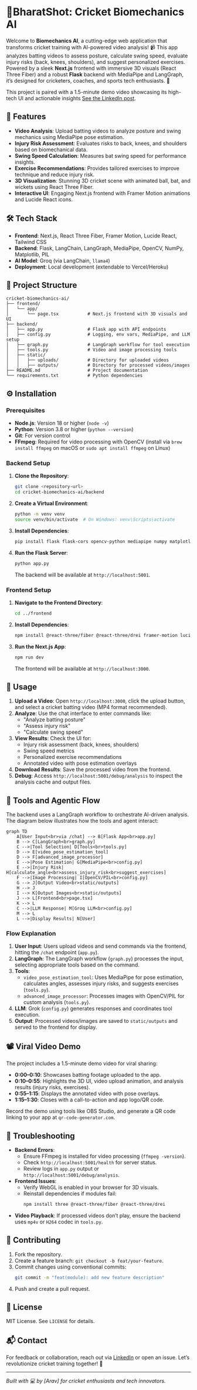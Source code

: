 
# 🏏BharatShot: Cricket Biomechanics AI

Welcome to **Biomechanics AI**, a cutting-edge web application that transforms cricket training with AI-powered video analysis! 📹 This app analyzes batting videos to assess posture, calculate swing speed, evaluate injury risks (back, knees, shoulders), and suggest personalized exercises. Powered by a sleek **Next.js** frontend with immersive 3D visuals (React Three Fiber) and a robust **Flask** backend with MediaPipe and LangGraph, it’s designed for cricketers, coaches, and sports tech enthusiasts. 🚀

This project is paired with a 1.5-minute demo video showcasing its high-tech UI and actionable insights [See the LinkedIn post](https://www.linkedin.com/posts/arav-saxena-a081a428a_ai-healthcareai-sportstech-activity-7355099042340581377-eBco?utm_source=social_share_send&utm_medium=member_desktop_web&rcm=ACoAAEYmtqgBuJnxMujvnlsSXRA6pD9JomTH6Ag).

## 🎯 Features
- **Video Analysis**: Upload batting videos to analyze posture and swing mechanics using MediaPipe pose estimation.
- **Injury Risk Assessment**: Evaluates risks to back, knees, and shoulders based on biomechanical data.
- **Swing Speed Calculation**: Measures bat swing speed for performance insights.
- **Exercise Recommendations**: Provides tailored exercises to improve technique and reduce injury risk.
- **3D Visualization**: Stunning 3D cricket scene with animated ball, bat, and wickets using React Three Fiber.
- **Interactive UI**: Engaging Next.js frontend with Framer Motion animations and Lucide React icons.

## 🛠️ Tech Stack
- **Frontend**: Next.js, React Three Fiber, Framer Motion, Lucide React, Tailwind CSS
- **Backend**: Flask, LangChain, LangGraph, MediaPipe, OpenCV, NumPy, Matplotlib, PIL
- **AI Model**: Groq (via LangChain, `llama4`)
- **Deployment**: Local development (extendable to Vercel/Heroku)

## 📂 Project Structure
```
cricket-biomechanics-ai/
├── frontend/
│   └── app/
│       └── page.tsx           # Next.js frontend with 3D visuals and UI
├── backend/
│   ├── app.py                 # Flask app with API endpoints
│   ├── config.py              # Logging, env vars, MediaPipe, and LLM setup
│   ├── graph.py               # LangGraph workflow for tool execution
│   ├── tools.py               # Video and image processing tools
│   ├── static/
│   │   ├── uploads/           # Directory for uploaded videos
│   │   ├── outputs/           # Directory for processed videos/images
├── README.md                  # Project documentation
└── requirements.txt           # Python dependencies
```

## ⚙️ Installation

### Prerequisites
- **Node.js**: Version 18 or higher (`node -v`)
- **Python**: Version 3.8 or higher (`python --version`)
- **Git**: For version control
- **FFmpeg**: Required for video processing with OpenCV (install via `brew install ffmpeg` on macOS or `sudo apt install ffmpeg` on Linux)

### Backend Setup
1. **Clone the Repository**:
   ```bash
   git clone <repository-url>
   cd cricket-biomechanics-ai/backend
   ```
2. **Create a Virtual Environment**:
   ```bash
   python -m venv venv
   source venv/bin/activate  # On Windows: venv\Scripts\activate
   ```
3. **Install Dependencies**:
   ```bash
   pip install flask flask-cors opencv-python mediapipe numpy matplotlib pillow langchain langgraph typing-extensions requests
   ```
4. **Run the Flask Server**:
   ```bash
   python app.py
   ```
   The backend will be available at `http://localhost:5001`.

### Frontend Setup
1. **Navigate to the Frontend Directory**:
   ```bash
   cd ../frontend
   ```
2. **Install Dependencies**:
   ```bash
   npm install @react-three/fiber @react-three/drei framer-motion lucide-react three
   ```
3. **Run the Next.js App**:
   ```bash
   npm run dev
   ```
   The frontend will be available at `http://localhost:3000`.

## 🚀 Usage
1. **Upload a Video**: Open `http://localhost:3000`, click the upload button, and select a cricket batting video (MP4 format recommended).
2. **Analyze**: Use the chat interface to enter commands like:
   - "Analyze batting posture"
   - "Assess injury risk"
   - "Calculate swing speed"
3. **View Results**: Check the UI for:
   - Injury risk assessment (back, knees, shoulders)
   - Swing speed metrics
   - Personalized exercise recommendations
   - Annotated video with pose estimation overlays
4. **Download Results**: Save the processed video from the frontend.
5. **Debug**: Access `http://localhost:5001/debug/analysis` to inspect the analysis cache and output files.

## 🧠 Tools and Agentic Flow
The backend uses a LangGraph workflow to orchestrate AI-driven analysis. The diagram below illustrates how the tools and agent interact:

```mermaid
graph TD
    A[User Input<br>via /chat] --> B[Flask App<br>app.py]
    B --> C[LangGraph<br>graph.py]
    C -->|Tool Selection| D[Tools<br>tools.py]
    D --> E[video_pose_estimation_tool]
    D --> F[advanced_image_processor]
    E -->|Pose Estimation| G[MediaPipe<br>config.py]
    E -->|Injury Risk| H[calculate_angle<br>assess_injury_risk<br>suggest_exercises]
    F -->|Image Processing| I[OpenCV/PIL<br>config.py]
    G --> J[Output Video<br>static/outputs]
    H --> J
    I --> K[Output Images<br>static/outputs]
    J --> L[Frontend<br>page.tsx]
    K --> L
    C -->|LLM Response| M[Groq LLM<br>config.py]
    M --> L
    L -->|Display Results| N[User]
```

### Flow Explanation
1. **User Input**: Users upload videos and send commands via the frontend, hitting the `/chat` endpoint (`app.py`).
2. **LangGraph**: The LangGraph workflow (`graph.py`) processes the input, selecting appropriate tools based on the command.
3. **Tools**:
   - `video_pose_estimation_tool`: Uses MediaPipe for pose estimation, calculates angles, assesses injury risks, and suggests exercises (`tools.py`).
   - `advanced_image_processor`: Processes images with OpenCV/PIL for custom analysis (`tools.py`).
4. **LLM**: Grok (`config.py`) generates responses and coordinates tool execution.
5. **Output**: Processed videos/images are saved to `static/outputs` and served to the frontend for display.

## 📽️ Viral Video Demo
The project includes a 1.5-minute demo video for viral sharing:
- **0:00–0:10**: Showcases batting footage uploaded to the app.
- **0:10–0:55**: Highlights the 3D UI, video upload animation, and analysis results (injury risks, exercises).
- **0:55–1:15**: Displays the annotated video with pose overlays.
- **1:15–1:30**: Closes with a call-to-action and app logo/QR code.

Record the demo using tools like OBS Studio, and generate a QR code linking to your app at `qr-code-generator.com`.

## 🐛 Troubleshooting
- **Backend Errors**:
  - Ensure FFmpeg is installed for video processing (`ffmpeg -version`).
  - Check `http://localhost:5001/health` for server status.
  - Review logs in `app.py` output or `http://localhost:5001/debug/analysis`.
- **Frontend Issues**:
  - Verify WebGL is enabled in your browser for 3D visuals.
  - Reinstall dependencies if modules fail:
    ```bash
    npm install three @react-three/fiber @react-three/drei
    ```
- **Video Playback**: If processed videos don’t play, ensure the backend uses `mp4v` or `H264` codec in `tools.py`.

## 🌟 Contributing
1. Fork the repository.
2. Create a feature branch: `git checkout -b feat/your-feature`.
3. Commit changes using conventional commits:
   ```bash
   git commit -m "feat(module): add new feature description"
   ```
4. Push and create a pull request.

## 📜 License
MIT License. See `LICENSE` for details.

## 📬 Contact
For feedback or collaboration, reach out via [LinkedIn](#) or open an issue. Let’s revolutionize cricket training together! 🏏

---

*Built with 💻 by [Arav] for cricket enthusiasts and tech innovators.*
```
